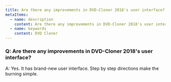 ```yaml
---
title: Are there any improvements in DVD-Cloner 2018's user interface?
metaItems:
  - name: description
    content: Are there any improvements in DVD-Cloner 2018's user interface?
  - name: keywords
    content: DVD Cloner
---
```


### Q: Are there any improvements in DVD-Cloner 2018's user interface?

A:
Yes. It has brand-new user interface. Step by step directions make the burning simple.
